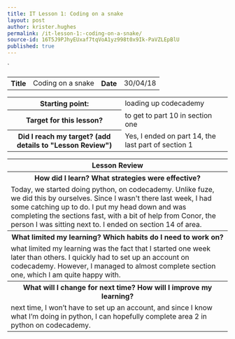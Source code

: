 ```yaml
---
title: IT Lesson 1: Coding on a snake
layout: post
author: krister.hughes
permalink: /it-lesson-1:-coding-on-a-snake/
source-id: 16T5J9PJhyEUxaf7tqVoA1yz998t0x9Ik-PaVZLEpBlU
published: true
---
```

`

<table>
  <tr>
    <th>Title</th>
    <td>Coding on a snake</td>
    <th>Date</th>
    <td>30/04/18</td>
  </tr>
</table>


<table>
  <tr>
    <th>Starting point:</th>
    <td>loading up codecademy</td>
  </tr>
  <tr>
    <th>Target for this lesson?</th>
    <td>to get to part 10 in section one</td>
  </tr>
  <tr>
    <th>Did I reach my target? 
(add details to "Lesson Review")</th>
    <td>Yes, I ended on part 14, the last part of section 1</td>
  </tr>
</table>


<table>
  <tr>
    <th>Lesson Review</th>
  </tr>
  <tr>
    <th>How did I learn? What strategies were effective? </th>
  </tr>
  <tr>
    <td>Today, we started doing python, on codecademy. Unlike fuze, we did this by ourselves. Since I wasn't there last week, I had some catching up to do. I put my head down and was completing the sections fast, with a bit of help from Conor, the person I was sitting next to. I ended on section 14 of area.</td>
  </tr>
  <tr>
    <th>What limited my learning? Which habits do I need to work on? </th>
  </tr>
  <tr>
    <td>what limited my learning was the fact that I started one week later than others. I quickly had to set up an account on codecademy. However, I managed to almost complete section one, which I am quite happy with.</td>
  </tr>
  <tr>
    <th>What will I change for next time? How will I improve my learning?</th>
  </tr>
  <tr>
    <td>next time, I won’t have to set up an account, and since I know what I’m doing in python, I can hopefully complete area 2 in python on codecademy.</td>
  </tr>
</table>


